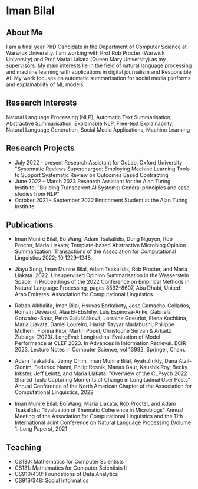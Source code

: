 # Iman Bilal

## About Me
I am a final year PhD Candidate in the Department of Computer Science at Warwick University. I am working with Prof Rob Procter (Warwick University) and Prof Maria Liakata (Queen Mary University) as my supervisors. My main interests lie in the field of natural language processing and machine learning with applications in digital journalism and Responsible AI. My work focuses on automatic summarisation for social media platforms and explainability of ML models.


## Research Interests
Natural Language Processing (NLP), Automatic Text Summarisation, Abstractive Summarisation, Explainable NLP, Free-text Explainability, Natural Language Generation, Social Media Applications, Machine Learning

## Research Projects
* July 2022 - present Research Assistant for GoLab, Oxford University: "Systematic Reviews Supercharged: Employing Machine Learning Tools to Support Systematic Review on Outcomes Based Contracting
* June 2022 - March 2023 Research Assistant for the Alan Turing Institute: "Building Transparent AI Systems: General principles and case studies from NLP"
* October 2021 - September 2022 Enrichment Student at the Alan Turing Institute


## Publications
* Iman Munire Bilal, Bo Wang, Adam Tsakalidis, Dong Nguyen, Rob Procter, Maria Liakata; Template-based Abstractive Microblog Opinion Summarization. Transactions of the Association for Computational Linguistics 2022; 10 1229–1248.

* Jiayu Song, Iman Munire Bilal, Adam Tsakalidis, Rob Procter, and Maria Liakata. 2022. Unsupervised Opinion Summarisation in the Wasserstein Space. In Proceedings of the 2022 Conference on Empirical Methods in Natural Language Processing, pages 8592–8607, Abu Dhabi, United Arab Emirates. Association for Computational Linguistics.

* Rabab Alkhalifa, Iman Bilal, Hsuvas Borkakoty, Jose Camacho-Collados, Romain Deveaud, Alaa El-Ebshihy, Luis Espinosa-Anke, Gabriela Gonzalez-Saez, Petra Galuščáková, Lorraine Goeuriot, Elena Kochkina, Maria Liakata, Daniel Loureiro, Harish Tayyar Madabushi, Philippe Mulhem, Florina Piroi, Martin Popel, Christophe Servan & Arkaitz Zubiaga (2023). LongEval: Longitudinal Evaluation of Model Performance at CLEF 2023. In Advances in Information Retrieval. ECIR 2023. Lecture Notes in Computer Science, vol 13982. Springer, Cham.

* Adam Tsakalidis, Jenny Chim, Iman Munire Bilal, Ayah Zirikly, Dana Atzil-Slonim, Federico Nanni, Philip Resnik, Manas Gaur, Kaushik Roy, Becky Inkster, Jeff Leintz, and Maria Liakata: "Overview of the CLPsych 2022 Shared Task: Capturing Moments of Change in Longitudinal User Posts" Annual Conference of the North American Chapter of the Association for Computational Linguistics, 2022

* Iman Munire Bilal, Bo Wang, Maria Liakata, Rob Procter, and Adam Tsakalidis: "Evaluation of Thematic Coherence in Microblogs" Annual Meeting of the Association for Computational Linguistics and the 11th International Joint Conference on Natural Language Processing (Volume 1: Long Papers), 2021

## Teaching 

* CS130: Mathematics for Computer Scientists I
* CS131: Mathematics for Computer Scientists II
* CS910/430: Foundations of Data Analytics
* CS916/348: Social Informatics
